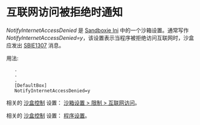 # 互联网访问被拒绝时通知

_NotifyInternetAccessDenied_ 是 [Sandboxie Ini](SandboxieIni.md) 中的一个沙箱设置。通常写作 _NotifyInternetAccessDenied=y_，该设置表示当程序被拒绝访问互联网时，沙盒应发出 [SBIE1307](SBIE1307.md) 消息。

用法:
```
   .
   .
   .
   [DefaultBox]
   NotifyInternetAccessDenied=y
```

相关的 [沙盒控制](SandboxieControl.md) 设置： [沙箱设置 > 限制 > 互联网访问](RestrictionsSettings.md#internet-access)。

相关的 [沙盒控制](SandboxieControl.md) 设置： [程序设置](ProgramSettings.md#page-2)。